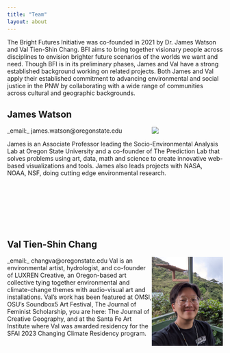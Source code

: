 ```yaml
---
title: "Team"
layout: about
---
```


The Bright Futures Initiative was co-founded in 2021 by Dr. James Watson and Val Tien-Shin Chang. BFI aims to bring together visionary people across disciplines to envision brighter future scenarios of the worlds we want and need. Though BFI is in its preliminary phases, James and Val have a strong established background working on related projects. Both James and Val apply their established commitment to advancing environmental and social justice in the PNW by collaborating with a wide range of communities across cultural and geographic backgrounds.


## James Watson
<img style="float: right" src="./assets/images/James-26.jpg" width="33%" />
_email:_ james.watson@oregonstate.edu<br>

James is an Associate Professor leading the Socio-Environmental Analysis Lab at Oregon State University and a co-founder of The Prediction Lab that solves problems using art, data, math and science to create innovative web-based visualizations and tools. James also leads projects with NASA, NOAA, NSF, doing cutting edge environmental research. 

<br>
<br>
<br>
<br>
<br>
<br>

## Val Tien-Shin Chang
<img style="float: right" src="./assets/images/val_headshot.jpg" width="33%" />
_email:_ changva@oregonstate.edu 
Val is an environmental artist, hydrologist, and co-founder of LUXREN Creative, an Oregon-based art collective tying together environmental and climate-change themes with audio-visual art and installations. Val’s work has been featured at OMSI, OSU’s Soundbox5 Art Festival, The Journal of Feminist Scholarship, you are here: The Journal of Creative Geography, and at the Santa Fe Art Institute where Val was awarded residency for the SFAI 2023 Changing Climate Residency program. 




